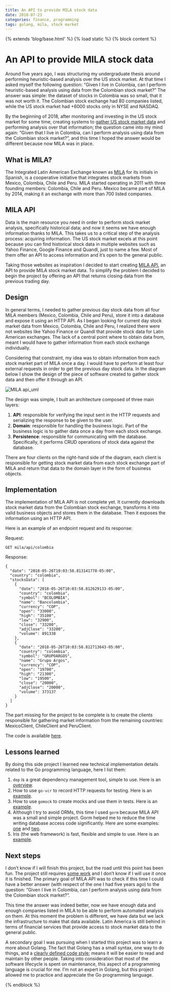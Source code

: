 ```yaml
---
title: An API to provide MILA stock data
date: 2018-07-23
categories: finance, programming
tags: golang, mila, stock market
---
```


{% extends 'blog/base.html' %}
{% load static %}
{% block content %}

# An API to provide MILA stock data

Around five years ago, I was structuring my undergraduate thesis around performing heuristic-based analysis over the US stock market. At that time I asked myself the following question: “Given I live in Colombia, can I perform heuristic-based analysis using data from the Colombian stock market?” The answer was simple: the dataset of stocks in Colombia was so small, that it was not worth it. The Colombian stock exchange had 80 companies listed, while the US stock market had +6000 stocks only in NYSE and NASDAQ.

By the beginning of 2018, after monitoring and investing in the US stock market for some time, creating systems to [gather US stock market data](https://github.com/julianespinel/stockreader) and performing analysis over that information; the question came into my mind again: “Given that I live in Colombia, can I perform analysis using data from the Colombian stock market?”, and this time I hoped the answer would be different because now MILA was in place.

## What is MILA?

The Integrated Latin American Exchange known as [MILA](https://en.wikipedia.org/wiki/Mercado_Integrado_Latinoamericano) for its initials in Spanish, is a cooperative initiative that integrates stock markets from Mexico, Colombia, Chile and Peru. MILA started operating in 2011 with three founding members: Colombia, Chile and Peru. Mexico became part of MILA by 2014, making it an exchange with more than 700 listed companies.

## MILA API

Data is the main resource you need in order to perform stock market analysis, specifically historical data; and now it seems we have enough information thanks to MILA. This takes us to a critical step of the analysis process: acquiring information. The US stock market excels at this point because you can find historical stock data in multiple websites such as Yahoo Finance, Google Finance and Quandl, just to name a few. Most of them offer an API to access information and it’s open to the general public.

Taking those websites as inspiration I decided to start creating [MILA API](https://github.com/julianespinel/mila-api), an API to provide MILA stock market data. To simplify the problem I decided to begin the project by offering an API that returns closing data from the previous trading day.

## Design

In general terms, I needed to gather previous day stock data from all four MILA members (Mexico, Colombia, Chile and Peru), store it into a database and expose it using an HTTP API. As I began looking for current day stock market data from Mexico, Colombia, Chile and Peru, I realized there were not websites like Yahoo Finance or Quandl that provide stock data for Latin American exchanges. The lack of a central point where to obtain data from, meant I would have to gather information from each stock exchange individually.

Considering that constraint, my idea was to obtain information from each stock market part of MILA once a day. I would have to perform at least four external requests in order to get the previous day stock data. In the diagram below I show the design of the piece of software created to gather stock data and then offer it through an API.

![MILA api_uml](blog/mila_api.png)

The design was simple, I built an architecture composed of three main layers:

1. **API**: responsible for verifying the input sent in the HTTP requests and serializing the response to be given to the user.
1. **Domain**: responsible for handling the business logic. Part of the business logic is to gather data once a day from each stock exchange.
1. **Persistence**: responsible for communicating with the database. Specifically, it performs CRUD operations of stock data against the database.

There are four clients on the right-hand side of the diagram, each client is responsible for getting stock market data from each stock exchange part of MILA and return that data to the domain layer in the form of business objects.

## Implementation

The implementation of MILA API is not complete yet. It currently downloads stock market data from the Colombian stock exchange, transforms it into valid business objects and stores them in the database. Then it exposes the information using an HTTP API.

Here is an example of an endpoint request and its response:

Request:
```
GET mila/api/colombia
```

Response:
```
{
  "date": "2018-05-26T10:03:58.813141778-05:00",
  "country": "colombia",
  "stocksData": [
    {
      "date": "2018-05-26T10:03:58.812629133-05:00",
      "country": "colombia",
      "symbol": "BCOLOMBIA",
      "name": "Bancolombia",
      "currency": "COP",
      "open": "33000",
      "high": "35100",
      "low": "32900",
      "close": "33200",
      "adjClose": "33200",
      "volume": 891338
    },
    {
      "date": "2018-05-26T10:03:58.812713643-05:00",
      "country": "colombia",
      "symbol": "GRUPOARGOS",
      "name": "Grupo Argos",
      "currency": "COP",
      "open": "19700",
      "high": "21300",
      "low": "19500",
      "close": "20000",
      "adjClose": "20000",
      "volume": 373137
    }
  ]
}
```

The part missing for the project to be complete is to create the clients responsible for gathering market information from the remaining countries: MexicoClient, ChileClient and PeruClient.

The code is available [here](https://github.com/julianespinel/mila-api).

## Lessons learned

By doing this side project I learned new technical implementation details related to the Go programming language, here I list them:

1. `dep` is a great dependency management tool, simple to use. Here is an [overview](https://golang.github.io/dep/docs/daily-dep.html).
1. How to use `go-vcr` to record HTTP requests for testing. Here is an [example](https://github.com/julianespinel/mila-api/blob/c8fa9e8e46d0b66d41acaad52330722b3b68144c/bvc/client_test.go#L14-L27).
3. How to use `gomock` to create mocks and use them in tests. Here is an [example](https://github.com/julianespinel/mila-api/blob/f0a12e5b50c950a36c0b51a4b0bc1813fc7b116a/core/domain_test.go#L29-L30).
1. Although I try to avoid ORMs, this time I used `gorm` because MILA API was a small and simple project. Gorm helped me to reduce the time writing database access code significantly. Here are some examples: [one](https://github.com/julianespinel/mila-api/blob/a0a7f14e8697478f9c4458392c570b29e3d1ca74/models/stock.go#L11-L14) and [two](https://github.com/julianespinel/mila-api/blob/f0a12e5b50c950a36c0b51a4b0bc1813fc7b116a/core/persistence.go).
1. Iris (the web framework) is fast, flexible and simple to use. Here is an [example](https://github.com/julianespinel/mila-api/blob/1777c037212b5dcc1e44267253f026530fe3e058/main.go#L60-L68).

## Next steps

I don’t know if I will finish this project, but the road until this point has been fun. The project still requires [some work](https://github.com/julianespinel/mila-api/issues) and I don’t know if I will use it once it is finished. The primary goal of MILA API was to check if this time I could have a better answer (with respect of the one I had five years ago) to the question: “Given I live in Colombia, can I perform analysis using data from the Colombian stock market?”.

This time the answer was indeed better, now we have enough data and enough companies listed in MILA to be able to perform automated analysis on them. At this moment the problem is different, we have data but we lack the infrastructure to make that data available. Latin America is still behind in terms of financial services that provide access to stock market data to the general public.

A secondary goal I was pursuing when I started this project was to learn a more about Golang. The fact that Golang has a small syntax, one way to do things, and a [clearly defined code style](https://blog.golang.org/go-fmt-your-code); means it will be easier to read and maintain by other people. Taking into consideration that most of the software lifecycle is spent on maintenance, this aspect of a programming language is crucial for me. I’m not an expert in Golang, but this project allowed me to practice and appreciate the Go programming language.

{% endblock %}
